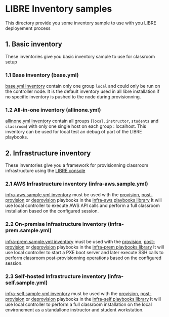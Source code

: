 # LIBRE Inventory samples

This directory provide you some inventory sample to use with you LIBRE deployement process

## 1. Basic inventory

These inventories give you basic inventory sample to use for classroom setup

### 1.1 Base inventory (base.yml)

[base.yml inventory](./base.yml) contain only one group `local` and could only be run on the
controller node. It is the default inventory used in all libre installation if no specific
inventory is pushed to the node during provisionning.

### 1.2 All-in-one inventory (allinone.yml)

[allinone.yml inventory](./allinone.yml) contain all groups (`local`, `instructor`, `students` and `classroom`)
with only one single host on each group : localhost. This inventory can be used for local test an debug of part
of the LIBRE playbooks.

## 2. Infrastructure inventory

These inventories give you a framework for provisionning classroom infrastructure using the
 [LIBRE console](../../install-console.md)

### 2.1 AWS Infrastructure inventory (infra-aws.sample.yml)

[infra-aws.sample.yml inventory](./infra-aws.sample.yml) must be used with the [provision](../playbooks/infra-aws#2-start-provisionning-classroom),
[post-provision](../playbooks/infra-aws#3-post-provisionning-classroom) or
[deprovision](../playbooks/infra-aws#5-deprovision-a-classroom) playbooks in the
[infra-aws playbooks library](../playbooks/README.md)
It will use local controller to execute AWS API calls and perform a full classroom installation
based on the configured session.

### 2.2 On-premise Infrastructure inventory (infra-prem.sample.yml)

[infra-prem.sample.yml inventory](./infra-prem.sample.yml) must be used with the [provision](../playbooks/infra-prem#2-start-provisionning-classroom),
[post-provision](../playbooks/infra-prem#3-post-provisionning-classroom) or
[deprovision](../playbooks/infra-prem#5-deprovision-a-classroom) playbooks in the
[infra-prem playbooks library](../playbooks/README.md)
It will use local controller to start a PXE boot server and later execute SSH calls
to perform classroom post-provisionning operations based on the configured session.

### 2.3 Self-hosted Infrastructure inventory (infra-self.sample.yml)

[infra-self.sample.yml inventory](./infra-self.sample.yml) must be used with the [provision](../playbooks/infra-self#2-start-provisionning-classroom),
[post-provision](../playbooks/infra-self#3-post-provisionning-classroom) or
[deprovision](../playbooks/infra-self#5-deprovision-a-classroom) playbooks in the
[infra-self playbooks library](../playbooks/README.md)
It will use local controller to perform a full classroom installation on the
local environement as a standallone instructor and student workstation.
